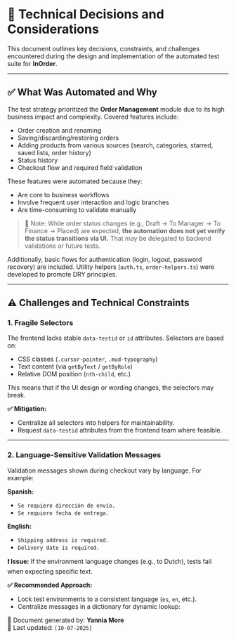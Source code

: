 # 🧠 Technical Decisions and Considerations

This document outlines key decisions, constraints, and challenges encountered during the design and implementation of the automated test suite for **InOrder**.

---

## ✅ What Was Automated and Why

The test strategy prioritized the **Order Management** module due to its high business impact and complexity. Covered features include:

- Order creation and renaming
- Saving/discarding/restoring orders
- Adding products from various sources (search, categories, starred, saved lists, order history)
- Status history
- Checkout flow and required field validation

These features were automated because they:

- Are core to business workflows
- Involve frequent user interaction and logic branches
- Are time-consuming to validate manually

> 📝 Note: While order status changes (e.g., Draft → To Manager → To Finance → Placed) are expected, **the automation does not yet verify the status transitions via UI.** That may be delegated to backend validations or future tests.

Additionally, basic flows for authentication (login, logout, password recovery) are included. Utility helpers (`auth.ts`, `order-helpers.ts`) were developed to promote DRY principles.

---

## ⚠️ Challenges and Technical Constraints

### 1. Fragile Selectors

The frontend lacks stable `data-testid` or `id` attributes. Selectors are based on:

- CSS classes (`.cursor-pointer`, `.mud-typography`)
- Text content (via `getByText` / `getByRole`)
- Relative DOM position (`nth-child`, etc.)

This means that if the UI design or wording changes, the selectors may break.

**✅ Mitigation:**
- Centralize all selectors into helpers for maintainability.
- Request `data-testid` attributes from the frontend team where feasible.

---

### 2. Language-Sensitive Validation Messages

Validation messages shown during checkout vary by language. For example:

**Spanish:**
- `Se requiere dirección de envío.`
- `Se requiere fecha de entrega.`

**English:**
- `Shipping address is required.`
- `Delivery date is required.`

**❗ Issue:**
If the environment language changes (e.g., to Dutch), tests fail when expecting specific text.

**✅ Recommended Approach:**

- Lock test environments to a consistent language (`es`, `en`, etc.).
- Centralize messages in a dictionary for dynamic lookup:



📁 Document generated by: **Yannia More**  
📅 Last updated: `[10-07-2025]`
